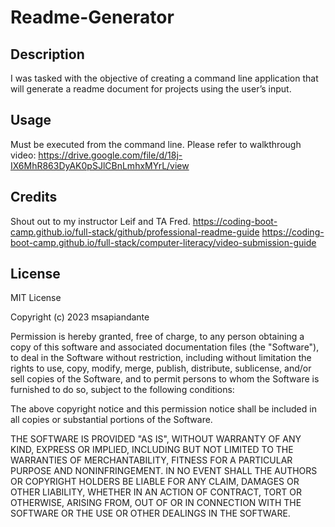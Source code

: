 # Readme-Generator

## Description
I was tasked with the objective of creating a command line application that will generate a readme document for projects using the user’s input. 

## Usage
Must be executed from the command line. Please refer to walkthrough video: https://drive.google.com/file/d/18j-IX6MhR863DyAK0pSJlCBnLmhxMYrL/view

## Credits
Shout out to my instructor Leif and TA Fred. 
https://coding-boot-camp.github.io/full-stack/github/professional-readme-guide
https://coding-boot-camp.github.io/full-stack/computer-literacy/video-submission-guide
## License
MIT License

Copyright (c) 2023 msapiandante

Permission is hereby granted, free of charge, to any person obtaining a copy
of this software and associated documentation files (the "Software"), to deal
in the Software without restriction, including without limitation the rights
to use, copy, modify, merge, publish, distribute, sublicense, and/or sell
copies of the Software, and to permit persons to whom the Software is
furnished to do so, subject to the following conditions:

The above copyright notice and this permission notice shall be included in all
copies or substantial portions of the Software.

THE SOFTWARE IS PROVIDED "AS IS", WITHOUT WARRANTY OF ANY KIND, EXPRESS OR
IMPLIED, INCLUDING BUT NOT LIMITED TO THE WARRANTIES OF MERCHANTABILITY,
FITNESS FOR A PARTICULAR PURPOSE AND NONINFRINGEMENT. IN NO EVENT SHALL THE
AUTHORS OR COPYRIGHT HOLDERS BE LIABLE FOR ANY CLAIM, DAMAGES OR OTHER
LIABILITY, WHETHER IN AN ACTION OF CONTRACT, TORT OR OTHERWISE, ARISING FROM,
OUT OF OR IN CONNECTION WITH THE SOFTWARE OR THE USE OR OTHER DEALINGS IN THE
SOFTWARE.
